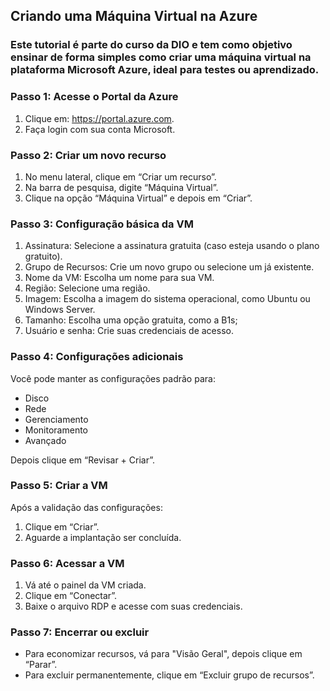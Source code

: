 ## Criando uma Máquina Virtual na Azure 
### Este tutorial é parte do curso da DIO e tem como objetivo ensinar de forma simples como criar uma máquina virtual na plataforma Microsoft Azure, ideal para testes ou aprendizado.
### Passo 1: Acesse o Portal da Azure
1. Clique em: https://portal.azure.com.
2. Faça login com sua conta Microsoft.
### Passo 2: Criar um novo recurso
1. No menu lateral, clique em “Criar um recurso”.
2. Na barra de pesquisa, digite “Máquina Virtual”.
3. Clique na opção “Máquina Virtual” e depois em “Criar”.
### Passo 3: Configuração básica da VM
1. Assinatura: Selecione a assinatura gratuita (caso esteja usando o plano gratuito).
2. Grupo de Recursos: Crie um novo grupo ou selecione um já existente.
3. Nome da VM: Escolha um nome para sua VM.
4. Região: Selecione uma região.
5. Imagem: Escolha a imagem do sistema operacional, como Ubuntu ou Windows Server.
6. Tamanho: Escolha uma opção gratuita, como a B1s;
7. Usuário e senha: Crie suas credenciais de acesso.
### Passo 4: Configurações adicionais
Você pode manter as configurações padrão para:
- Disco
- Rede
- Gerenciamento
- Monitoramento
- Avançado
  
Depois clique em “Revisar + Criar”.
### Passo 5: Criar a VM
Após a validação das configurações:
1. Clique em “Criar”.
2. Aguarde a implantação ser concluída.
### Passo 6: Acessar a VM
1. Vá até o painel da VM criada.
2. Clique em “Conectar”.
3. Baixe o arquivo RDP e acesse com suas credenciais.
### Passo 7: Encerrar ou excluir
- Para economizar recursos, vá para "Visão Geral", depois clique em “Parar”.
- Para excluir permanentemente, clique em “Excluir grupo de recursos”.

